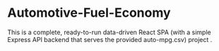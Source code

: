# Automotive-Fuel-Economy
This is a complete, ready-to-run data-driven React SPA (with a simple Express API backend that serves the provided auto-mpg.csv) project .
